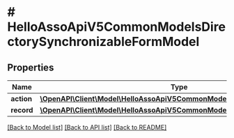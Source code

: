 # # HelloAssoApiV5CommonModelsDirectorySynchronizableFormModel

## Properties

Name | Type | Description | Notes
------------ | ------------- | ------------- | -------------
**action** | [**\OpenAPI\Client\Model\HelloAssoApiV5CommonModelsEnumsRecordActionType**](HelloAssoApiV5CommonModelsEnumsRecordActionType.md) |  | [optional]
**record** | [**\OpenAPI\Client\Model\HelloAssoApiV5CommonModelsFormsFormBasicModel**](HelloAssoApiV5CommonModelsFormsFormBasicModel.md) |  | [optional]

[[Back to Model list]](../../README.md#models) [[Back to API list]](../../README.md#endpoints) [[Back to README]](../../README.md)

